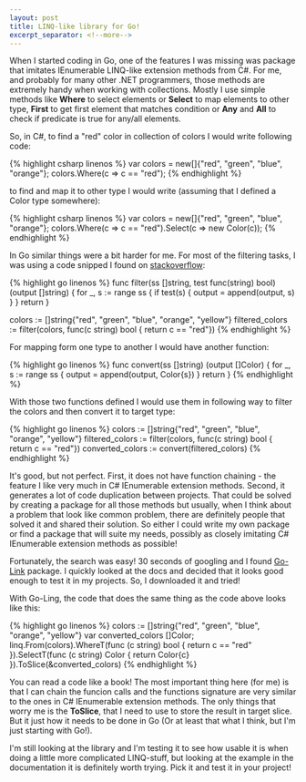 ```yaml
---
layout: post
title: LINQ-like library for Go!
excerpt_separator: <!--more-->
---
```


When I started coding in Go, one of the features I was missing was package that imitates IEnumerable LINQ-like extension methods from C#. For me, and probably for many other .NET programmers, those methods are extremely handy when working with collections. Mostly I use simple methods like **Where** to select elements or **Select** to map elements to other type, **First** to get first element that matches condition or **Any** and **All** to check if predicate is true for any/all elements.

<!--more-->

So, in C#, to find a "red" color in collection of colors I would write following code:

{% highlight csharp linenos %}
 var colors = new[]{"red", "green", "blue", "orange"};
 colors.Where(c => c == "red");
{% endhighlight %}

to find and map it to other type I would write (assuming that I defined a Color type somewhere):

{% highlight csharp linenos %}
 var colors = new[]{"red", "green", "blue", "orange"};
 colors.Where(c => c == "red").Select(c => new Color(c));
{% endhighlight %}

[stackoverflow]: https://stackoverflow.com/questions/37562873/most-idiomatic-way-to-select-elements-from-an-array-in-golang
In Go similar things were a bit harder for me. For most of the filtering tasks, I was using a code snipped I found on [stackoverflow]:

{% highlight go linenos %}
 func filter(ss []string, test func(string) bool) (output []string) {
     for _, s := range ss {
         if test(s) {
             output = append(output, s)
         }
     }
     return
 }

 colors := []string{"red", "green", "blue", "orange", "yellow"}
 filtered_colors := filter(colors, func(c string) bool { return c == "red"})
{% endhighlight %}

For mapping form one type to another I would have another function:

{% highlight go linenos %}
 func convert(ss []string) (output []Color) {
     for _, s := range ss {
         output = append(output, Color{s})
     }
     return
 }
{% endhighlight %}

With those two functions defined I would use them in following way to filter the colors and then convert it to target type:

{% highlight go linenos %}
 colors := []string{"red", "green", "blue", "orange", "yellow"}
 filtered_colors := filter(colors, func(c string) bool { return c == "red"})
 converted_colors := convert(filtered_colors)
{% endhighlight %}

[Go-Link]: https://github.com/ahmetb/go-linq "Go Linq"
It's good, but not perfect. First, it does not have function chaining - the feature I like very much in C# IEnumerable extension methods. Second, it generates a lot of code duplication between projects. That could be solved by creating a package for all those methods but usually, when I think about a problem that look like common problem, there are definitely people that solved it and shared their solution. So either I could write my own package or find a package that will suite my needs, possibly as closely imitating C# IEnumerable extension methods as possible!

Fortunately, the search was easy! 30 seconds of googling and I found [Go-Link] package. I quickly looked at the docs and decided that it looks good enough to test it in my projects. So, I downloaded it and tried!

With Go-Ling, the code that does the same thing as the code above looks like this:

{% highlight go linenos %}
 colors := []string{"red", "green", "blue", "orange", "yellow"}
 var converted_colors []Color;
 linq.From(colors).WhereT(func (c string) bool {
   return c == "red"
 }).SelectT(func (c string) Color {
   return Color{c}
 }).ToSlice(&converted_colors)
{% endhighlight %}

You can read a code like a book! The most important thing here (for me) is that I can chain the funcion calls and the functions signature are very similar to the ones in C# IEnumerable extension methods. The only things that worry me is the **ToSlice**, that I need to use to store the result in target slice. But it just how it needs to be done in Go (Or at least that what I think, but I'm just starting with Go!).

I'm still looking at the library and I'm testing it to see how usable it is when doing a little more complicated LINQ-stuff, but looking at the example in the documentation it is definitely worth trying. Pick it and test it in your project!
